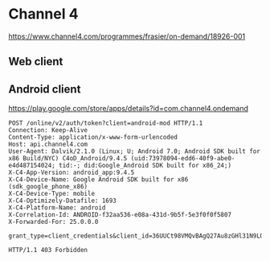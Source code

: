 # Channel 4

https://www.channel4.com/programmes/frasier/on-demand/18926-001

## Web client

## Android client

https://play.google.com/store/apps/details?id=com.channel4.ondemand

~~~
POST /online/v2/auth/token?client=android-mod HTTP/1.1
Connection: Keep-Alive
Content-Type: application/x-www-form-urlencoded
Host: api.channel4.com
User-Agent: Dalvik/2.1.0 (Linux; U; Android 7.0; Android SDK built for x86 Build/NYC) C4oD_Android/9.4.5 (uid:73978094-edd6-40f9-abe0-e4d487154024; tid:-; did:Google_Android SDK built for x86_24;)
X-C4-App-Version: android_app:9.4.5
X-C4-Device-Name: Google Android SDK built for x86 (sdk_google_phone_x86)
X-C4-Device-Type: mobile
X-C4-Optimizely-Datafile: 1693
X-C4-Platform-Name: android
X-Correlation-Id: ANDROID-f32aa536-e08a-431d-9b5f-5e3f0f0f5807
X-Forwarded-For: 25.0.0.0

grant_type=client_credentials&client_id=36UUCt98VMQvBAgQ27Au8zGHl31N9LQ1&client_secret=JYswyHvGe62VlikW

HTTP/1.1 403 Forbidden
~~~
